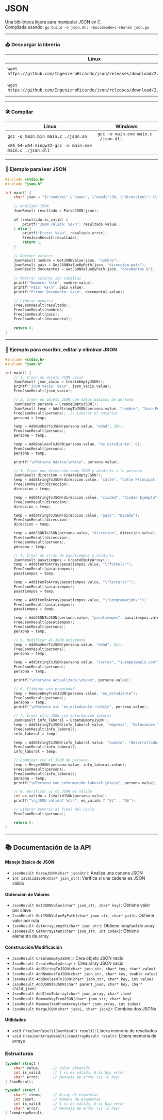 # JSON
Una biblioteca ligera para manipular JSON en C.  
Compilada usando: `go build -o json.dll -buildmode=c-shared json.go`

---

### 📥 Descargar la librería

| Linux | Windows |
| --- | --- |
| `wget https://github.com/IngenieroRicardo/json/releases/download/2.0/json.so` | `Invoke-WebRequest https://github.com/IngenieroRicardo/json/releases/download/2.0/json.dll -OutFile ./json.dll` |
| `wget https://github.com/IngenieroRicardo/json/releases/download/2.0/json.h` | `Invoke-WebRequest https://github.com/IngenieroRicardo/json/releases/download/2.0/json.h -OutFile ./json.h` |

---

### 🛠️ Compilar

| Linux | Windows |
| --- | --- |
| `gcc -o main.bin main.c ./json.so` | `gcc -o main.exe main.c ./json.dll` |
| `x86_64-w64-mingw32-gcc -o main.exe main.c ./json.dll` |  |

---

### 🧪 Ejemplo para leer JSON

```C
#include <stdio.h>
#include "json.h"

int main() {
    char* json = "{\"nombre\":\"Juan\", \"edad\":30, \"direccion\": {\"pais\":\"Villa Lactea\",\"departamento\":\"Tierra\"}, \"documentos\": [\"B00000001\",\"00000000-1\"], \"foto\":\"iVBORw0KGgoAAAANSUhEUgAAAAgAAAAICAIAAABLbSncAAAAAXNSR0IArs4c6QAAAARnQU1BAACxjwv8YQUAAAAJcEhZcwAADsMAAA7DAcdvqGQAAAArSURBVBhXY/iPA0AlGBgwGFAKlwQmAKrAIgcVRZODCsI5cAAVgVDo4P9/AHe4m2U/OJCWAAAAAElFTkSuQmCC\" }";
    
    // Analizar JSON
    JsonResult resultado = ParseJSON(json);
    
    if (resultado.is_valid) {
        printf("JSON válido: %s\n", resultado.value);
    } else {
        printf("Error: %s\n", resultado.error);
        FreeJsonResult(resultado);
        return 1;
    }
    
    // Obtener valores
    JsonResult nombre = GetJSONValue(json, "nombre");
    JsonResult pais = GetJSONValueByPath(json, "direccion.pais");
    JsonResult documento1 = GetJSONValueByPath(json, "documentos.0");
    
    // Mostrar valores sin comillas
    printf("Nombre: %s\n", nombre.value);
    printf("País: %s\n", pais.value);
    printf("Primer Documento: %s\n", documento1.value);
    
    // Liberar memoria
    FreeJsonResult(resultado);
    FreeJsonResult(nombre);
    FreeJsonResult(pais);
    FreeJsonResult(documento1);
    
    return 0;
}
```

---

### 🧪 Ejemplo para escribir, editar y eliminar JSON

```C
#include <stdio.h>
#include "json.h"

int main() {
    // 1. Crear un objeto JSON vacío
	JsonResult json_vacio = CreateEmptyJSON();
	printf("JSON vacío: %s\n", json_vacio.value);
	FreeJsonResult(json_vacio);

	// 2. Crear un objeto JSON con datos básicos de persona
	JsonResult persona = CreateEmptyJSON();
	JsonResult temp = AddStringToJSON(persona.value, "nombre", "Juan Pérez");
	FreeJsonResult(persona);  // Liberar el anterior
	persona = temp;

	temp = AddNumberToJSON(persona.value, "edad", 30);
	FreeJsonResult(persona);
	persona = temp;

	temp = AddBooleanToJSON(persona.value, "es_estudiante", 0);
	FreeJsonResult(persona);
	persona = temp;

	printf("\nPersona básica:\n%s\n", persona.value);

	// 3. Crear una dirección como JSON y añadirla a la persona
	JsonResult direccion = CreateEmptyJSON();
	temp = AddStringToJSON(direccion.value, "calle", "Calle Principal 123");
	FreeJsonResult(direccion);
	direccion = temp;

	temp = AddStringToJSON(direccion.value, "ciudad", "Ciudad Ejemplo");
	FreeJsonResult(direccion);
	direccion = temp;

	temp = AddStringToJSON(direccion.value, "pais", "España");
	FreeJsonResult(direccion);
	direccion = temp;

	temp = AddJSONToJSON(persona.value, "direccion", direccion.value);
	FreeJsonResult(direccion);
	FreeJsonResult(persona);
	persona = temp;

	// 4. Crear un array de pasatiempos y añadirlo
	JsonResult pasatiempos = CreateEmptyArray();
	temp = AddItemToArray(pasatiempos.value, "\"fútbol\"");
	FreeJsonResult(pasatiempos);
	pasatiempos = temp;

	temp = AddItemToArray(pasatiempos.value, "\"lectura\"");
	FreeJsonResult(pasatiempos);
	pasatiempos = temp;

	temp = AddItemToArray(pasatiempos.value, "\"programación\"");
	FreeJsonResult(pasatiempos);
	pasatiempos = temp;

	temp = AddJSONToJSON(persona.value, "pasatiempos", pasatiempos.value);
	FreeJsonResult(pasatiempos);
	FreeJsonResult(persona);
	persona = temp;

	// 5. Modificar el JSON existente
	temp = AddNumberToJSON(persona.value, "edad", 31);
	FreeJsonResult(persona);
	persona = temp;

	temp = AddStringToJSON(persona.value, "correo", "juan@ejemplo.com");
	FreeJsonResult(persona);
	persona = temp;

	printf("\nPersona actualizada:\n%s\n", persona.value);

	// 6. Eliminar una propiedad
	temp = RemoveKeyFromJSON(persona.value, "es_estudiante");
	FreeJsonResult(persona);
	persona = temp;
	printf("\nPersona sin 'es_estudiante':\n%s\n", persona.value);

	// 7. Crear otro JSON con información laboral
	JsonResult info_laboral = CreateEmptyJSON();
	temp = AddStringToJSON(info_laboral.value, "empresa", "Soluciones Tecnológicas");
	FreeJsonResult(info_laboral);
	info_laboral = temp;

	temp = AddStringToJSON(info_laboral.value, "puesto", "Desarrollador");
	FreeJsonResult(info_laboral);
	info_laboral = temp;

	// Combinar con el JSON de persona
	temp = MergeJSON(persona.value, info_laboral.value);
	FreeJsonResult(persona);
	FreeJsonResult(info_laboral);
	persona = temp;
	printf("\nPersona con información laboral:\n%s\n", persona.value);

	// 8. Verificar si el JSON es válido
	int es_valido = IsValidJSON(persona.value);
	printf("\n¿JSON válido? %s\n", es_valido ? "Sí" : "No");

	// Liberar memoria al final del ciclo
	FreeJsonResult(persona);

	return 0;
}
```

---


## 📚 Documentación de la API

#### Manejo Básico de JSON
- `JsonResult ParseJSON(char* jsonStr)`: Analiza una cadena JSON
- `int IsValidJSON(char* json_str)`: Verifica si una cadena es JSON válido

#### Obtención de Valores
- `JsonResult GetJSONValue(char* json_str, char* key)`: Obtiene valor por clave
- `JsonResult GetJSONValueByPath(char* json_str, char* path)`: Obtiene valor por ruta
- `JsonResult GetArrayLength(char* json_str)`: Obtiene longitud de array
- `JsonResult GetArrayItem(char* json_str, int index)`: Obtiene elemento de array

#### Construcción/Modificación
- `JsonResult CreateEmptyJSON()`: Crea objeto JSON vacío
- `JsonResult CreateEmptyArray()`: Crea array JSON vacío
- `JsonResult AddStringToJSON(char* json_str, char* key, char* value)`
- `JsonResult AddNumberToJSON(char* json_str, char* key, double value)`
- `JsonResult AddBooleanToJSON(char* json_str, char* key, int value)`
- `JsonResult AddJSONToJSON(char* parent_json, char* key, char* child_json)`
- `JsonResult AddItemToArray(char* json_array, char* item)`
- `JsonResult RemoveKeyFromJSON(char* json_str, char* key)`
- `JsonResult RemoveItemFromArray(char* json_array, int index)`
- `JsonResult MergeJSON(char* json1, char* json2)`: Combina dos JSONs

#### Utilidades
- `void FreeJsonResult(JsonResult result)`: Libera memoria de resultados
- `void FreeJsonArrayResult(JsonArrayResult result)`: Libera memoria de arrays

### Estructuras
```c
typedef struct {
    char* value;      // Valor obtenido
    int is_valid;     // 1 si es válido, 0 si hay error
    char* error;      // Mensaje de error (si lo hay)
} JsonResult;

typedef struct {
    char** items;     // Array de elementos
    int count;        // Número de elementos
    int is_valid;     // 1 si es válido, 0 si hay error
    char* error;      // Mensaje de error (si lo hay)
} JsonArrayResult;
```
